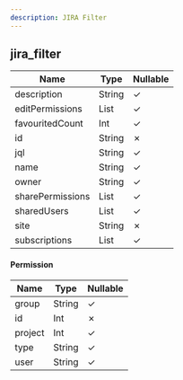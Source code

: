 ```yaml
---
description: JIRA Filter
---
```

jira_filter
-----------

| **Name**         | **Type**         | **Nullable** |
| ---------------- | ---------------- | ------------ |
| description      | String           | &check;      |
| editPermissions  | List<Permission> | &check;      |
| favouritedCount  | Int              | &check;      |
| id               | String           | &cross;      |
| jql              | String           | &check;      |
| name             | String           | &check;      |
| owner            | String           | &check;      |
| sharePermissions | List<Permission> | &check;      |
| sharedUsers      | List<String>     | &check;      |
| site             | String           | &cross;      |
| subscriptions    | List<String>     | &check;      |

#### Permission
| **Name** | **Type** | **Nullable** |
| -------- | -------- | ------------ |
| group    | String   | &check;      |
| id       | Int      | &cross;      |
| project  | Int      | &check;      |
| type     | String   | &check;      |
| user     | String   | &check;      |
